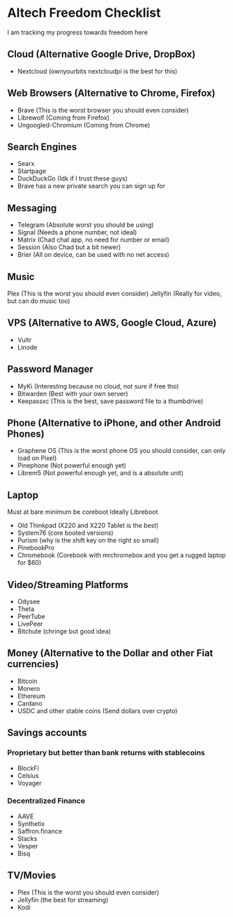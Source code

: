 # Altech Freedom Checklist

I am tracking my progress towards freedom here

## Cloud (Alternative Google Drive, DropBox)
- Nextcloud (ownyourbits nextcloudpi is the best for this)

## Web Browsers (Alternative to Chrome, Firefox)

- Brave (This is the worst browser you should even consider)
- Librewolf (Coming from Firefox) 
- Ungoogled-Chromium (Coming from Chrome)

## Search Engines

- Searx
- Startpage
- DuckDuckGo (Idk if I trust these guys)
- Brave has a new private search you can sign up for

## Messaging

- Telegram (Absolute worst you should be using) 
- Signal (Needs a phone number, not ideal)
- Matrix (Chad chat app, no need for number or email)
- Session (Also Chad but a bit newer)
- Brier (All on device, can be used with no net access)  

## Music
Plex (This is the worst you should even consider)
Jellyfin (Really for video, but can do music too)

## VPS (Alternative to AWS, Google Cloud, Azure)
- Vultr
- Linode

## Password Manager

- MyKi (Interesting because no cloud, not sure if free tho)
- Bitwarden (Best with your own server)
- Keepassxc (This is the best, save password file to a thumbdrive)

## Phone (Alternative to iPhone, and other Android Phones)

- Graphene OS (This is the worst phone OS you should consider, can only load on Pixel)
- Pinephone (Not powerful enough yet)
- Librem5 (Not powerful enough yet, and is a absolute unit)

## Laptop

Must at bare minimum be coreboot
Ideally Libreboot

- Old Thinkpad (X220 and X220 Tablet is the best)
- System76 (core booted versions)
- Purism (why is the shift key on the right so small)
- PinebookPro 
- Chromebook (Corebook with mrchromebox and you get a rugged laptop for $60)

## Video/Streaming Platforms

- Odysee
- Theta
- PeerTube
- LivePeer
- Bitchute (chringe but good idea)

## Money (Alternative to the Dollar and other Fiat currencies)

- Bitcoin
- Monero
- Ethereum
- Cardano
- USDC and other stable coins (Send dollars over crypto)

## Savings accounts

### Proprietary but better than bank returns with stablecoins

- BlockFi
- Celsius
- Voyager

### Decentralized Finance

- AAVE
- Synthetix
- Saffron.finance
- Stacks
- Vesper
- Bisq

## TV/Movies

- Plex (This is the worst you should even consider)
- Jellyfin (the best for streaming)
- Kodi 

